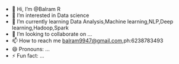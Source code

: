 - 👋 Hi, I’m @Balram R
- 👀 I’m interested in Data science
- 🌱 I’m currently learning Data Analysis,Machine learning,NLP,Deep learning,Hadoop,Spark
- 💞️ I’m looking to collaborate on ...
- 📫 How to reach me balram9947@gmail.com,ph:6238783493
- 😄 Pronouns: ...
- ⚡ Fun fact: ...

<!---
balr1234/balr1234 is a ✨ special ✨ repository because its `README.md` (this file) appears on your GitHub profile.
You can click the Preview link to take a look at your changes.
--->
